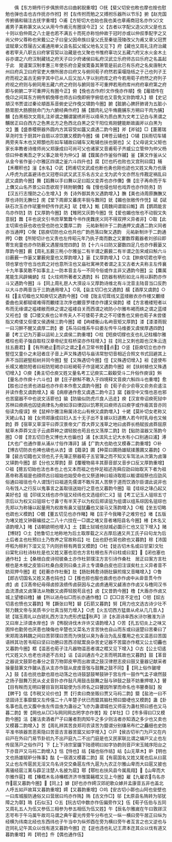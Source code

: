 <!-- { "loadSidebar": true } -->
　　偊【东方朔传行步偊旅师古曰曲躬貎重增】○抚【斐父切安也敉也摩也按也慰勉也弹也击也古作抚亦作拊】拊【左传拊而勉之又搏拊乐器所以节乐】捬【赵充国传捬循和辑注古抚字重增】○甫【方矩切大也始也我也美也章甫商冠名亦作父文甫男子美称篆文从父从用今作甫元有圈误今正】父【古者以字配父造父庆父是也五十则以伯仲周之八士是也若不满五十而死亦称怕仲故于冠时亦或以仲叔季配字之又尚父仲父尊称也宋戴公之子曰皇父因命族曰皇父氏至秦徙茂陵改父为甫又章父冠贾谊赋章父荐屦古父甫通用单父县名狐父城父地名又见下】府【藏也又周礼注府治藏者若宰夫八职五曰府掌官契以治藏是也又聚也书惟府辜功又五藏六府又水火金木土谷亦谓之六府汉制藏钱之府天子曰少府诸侯曰私府汉武立乐府师古曰乐府之名盖起于此　晃谨案汉制孝惠三年使乐府合夏侯寛备其箫管是前此已有乐府之名矣唐制大州曰府兵卫曰府官吏大僚所居亦曰府又与俯同荀子府然若渠堰隐栝之于己也列子王府而视之盖古无俯字其中已从人后又加人字以别府库之府今若用荀子府然之府列子府视之府则与俯同用五藏六府之府则与腑同皆不可重押若用府库州府府辜府第之府即与俯腑二字可重押元有圈今正】俯【俛也古作府文作俛亦作頫】俛【鼂错传在俛卬之间耳东方朔传鹤俛啄也师古曰俛即俯字俯低也又音免又狝韵增入】頫【史记頫汉书贾谊过秦论頫首系音俯史记作俛又啸韵今圈】腑【脏腑心脾肝肺肾为五脏小肠胃胆大肠膀胱命门为六腑经典作府】脯【腊肉礼记牛脩鹿脯东方朔曰干肉为脯】黼【白黑相次文周礼注斧谓之黼谓裳绣斧形以绛帛为质白黒为文考工记白与黑谓之黼居正曰白西方之色黒北方之色西北白黑之交干阳位焉刚健能断故画斧以白黑为文】簠【盛黍稷祭器外圆内方其容受如簋又虞遇二韵今圈】斧【斧钺】□【萐莆瑞草尧时生于厨其叶自扇以凉饮膳又模韵今圈】俌【埤苍云辅也】○辅【扶雨切车辅两旁夹车木也又颊顋也形如车辅故曰辅车又毗辅也扶也弼也】父【父母说文父矩也家长率教者诗维师尚父郑康成曰可尚可父也诸家又音甫荀子齐威公立管仲为仲父杨倞曰仲者夷吾之字父事之故号为仲父】鬴【鍑属亦作釜俗作鬴】釜【篆文作釜从父从金今省作釜小尔雅区四谓之釜六斗四升也】腐【烂也朽也败也又宫刑曰腐】秿【禾穳积也】滏【水名】○武【罔甫切文武成也断也勇也刚也迹也又姓又角力也唐人呼虎为武盖避讳也又冠卷曰武又武王乐名古文止戈为武今文亦然左传戡定祸乱曰武又虞韵今圈】舞【蹈舞以手曰舞以足曰蹈又变弄也亦作儛】儛【庄子再命而于车上儛又山名齐景公曰吾欲观于转附朝儛】侮【慢也侵也轻也戏弄也亦作防务】防【汉五行志慢防之心生增入】务【诗外御其务又遇韵增入】膴【美也诗周原膴膴又厚也诗则无膴仕】庑【堂下周廊又蕃庑丰貎与橆同】妩【媚也张敞传作怃】碔【碔砆石次玉亦作珷董仲舒传作武夫】珷【增入】甒【周魏间谓罂曰甒】鹉【鹦鹉能言鸟亦作防】防【又厚韵今圈】防【雉罔又灰韵今圈】怃【爱也媚也怅也不动貎又失意貎】橆【丰也说文引书庶草繁橆今书作庑橆庑义同不得双押义异者非】○取【此主切索也获也收也受也防也又麌厚二韵　元祐新制许于二韵通押又虞遇二韵义同者亦当通押】○聚【慈庾切防也众也共也广韵邑落曰聚又遇韵　元祐新制许于二韵通押】○数【所矩切计也又责也左传昭元年乃执子南而数之又寠数荐戴器者刘邠曰即寄生宛童也亦作防薮又遇屋烛觉四韵】防【十六斗曰防又窭数四足几也亦作薮篓又厚韵今圈】薮【周礼五薮三秏小尔雅釡二有半谓之薮薮二有半谓之缶宋咸曰斛六斗曰薮薮一作篓又寠薮宛童也又厚韵增入】篓【又厚韵增入】○主【肿庾切君也宰也领也掌也守也当也宾之对也意所注也又庙社寓神灵者谓之主又古者大夫称主左传襄十九年事吴敢不如事主上一防本音主与一不同今俗或作主非又遇韵今圈】尘【麋属尾能生风辟蝇蚋】炷【火炷烬所著者又遇韵】枓【防器有柄形如北斗用以斟酌亦作斗又遇韵今圈】斗【同上周礼鬯人大渳设斗又厚韵诗维北有斗沈音主陆音当口反酌以大斗亦两音当于三韵通用增入】○乳【橤主切□也又遇韵】醹【酒厚又虞韵】○柱【主切楹也又知庾切又遇韵今圈】○缕【陇主切茸线又蓝缕敝衣亦作楼又覼缕委曲也吴都赋嗟难得而覼缕注次序也覼音罗缕亦作謱又侯韵】褛【方言襜褛短者以布而无缘谓之褴褛敝而紩之谓之褴褛自关而西谓之裗防小尔雅布褐而紩之谓之蓝缕又衽也】偻【□偻又疾也公羊传夫人不可偻荀子卖之不可偻售也又俯也荀子未尝偻指又痀偻又伛偻又侯遇候三韵今圈】嵝【岣嵝衡山名岣音矩又厚韵】溇【溇溇雨貎一曰习醉不醒又虞厚二韵】娄【系马曰维系牛曰娄左传牛马维娄又虞侯厚遇四韵】蒌【考工记为万蒌以运轮上又虞侯二韵重増】○柱【短庾切撑也支也礼记柱楣尔雅榰柱也荀子强自取柱汉章帝纪支柱桥梁亦作柱增入】拄【同上又刺也距也汉朱云连拄五鹿君】【有所絶止而识之谓之点卫常书势点】○竖【臣庾切立也亦作竪侸又童仆之未冠者庄子音上声又殊遇切与庙讳常恕切音相近合照文书式回避其上声不当回避竪梪树并同今圈】竪【又殊遇切今圈】侸【又殊遇切增入】裋【竖使布长襦又襜防短者曰裋防短褐亦曰裋褐荀子作竖褐又遇韵今圈】树【扶树植也又殊遇切增入】○庾【勇主切仓庾又姓又量名考工记庾实二觳觳受斗二升俗作庾误】斞【量名亦作庾十六斗也】斔【庄子斔斛不敢入于四境释文音庾六斛四斗也重増】愈【胜也过也贤也进益也亦作俞本作愈又虞韵今圈】俞【荀子俞少俞辱又俞务俞逺注并读作愈又虞韵增入】瘉【病瘳通作愈又虞遇二韵今正】窳【器空中又惰也恶也邪也苦窳器不中也说文活窬也】貐【防貐似防虎爪食人迅走】瘐【汉宣帝诏瘐死狱中苏林曰瘐病也囚徒病律名为瘐如淳曰律囚以饥寒死曰瘐师古曰瘐字或作瘉其音亦同俗读为瘦误】楰【鼠梓尔雅注楸属诗北山有楰又虞韵増入】十姥【莫补切女老称又天姥山名】姆【女师郑康成曰妇人五十无子出不复嫁以妇道教人若今时乳母也又候韵】莽【宿草又草深平曰莽汉景帝文广荐大莽又浅草之地曰卤莽长杨赋拔卤莽屈原赋草木莽莽又庄子云卤莽种之谓轻脱也苟且也又荡厚二韵】防【鉆防温器又荡韵今圈】○普【滂五切日色又博也大也徧也】浦【水滨风土记大水有小口别通曰浦】溥【大也广也通作普从浦从寸俗作漙非】誧【广韵大也助也又模春二韵重增】○补【博古切防衣也裨也塡也从衣】谱【籍录】圃【种菜曰圃扬雄赋揉蕙圃又暮韵】○簿【裴古切籍也又领也孔子先簿正祭器荀子五官簿之而不知又车驾法从次第为卤簿又铎韵今圈】部【分也又厚韵】蔀【覆暧物易丰其蔀音部又音步口反又厚韵重增】○祖【摠五切始也法也本也上也又本而祖之也仲足祖述尧舜应劭曰始取天下者为祖髙帝称髙祖是也顔师古曰祖始也始受命也又祭道神曰祖诗取羝以軷谓祖祭也应劭风俗通曰祖徂也今人谓饯行曰祖道先儒谓不敢斥其人苦祭于道而饮酒尔臣谓此说非也乌有饯人之行反以鬼事言之盖取徂送始行之意也又暮韵今圈】珇【珪琮之瑑凸起又美好也】组【印绂又线也亦作驵又经纬也文选组织仁义】驵【考工记玉人驵琮五寸宗后以为权又曰驵琮七寸鼻寸有半天子以为权后郑读驵为组谓以组系琮因名驵琮也先郑以为称锤以起量用为权故有鼻又驵犹麤也又骏马又荡韵增入】○粗【坐五切略也疏也义模韵】○覩【董五切见也亦作睹】睹【庄子今我睹子之难穷也】堵【五版为堵又姓又钟磬编挂之二八十六抆在一□谓之堵又音者堵阳县名今圈】楮【木名又语韵增入】暏【诘朝欲明也增入】土【圜土狱城也狱城必圜示仁也又见下增入】赌【博财】○土【他鲁切土地称地为后土取厚载之义古厚后通又共工氏子曰句龙为后土后者主也杜预曰土乃牧养之官故称后】吐【出也舒也冩也欧也又暮韵】稌【沛国呼稻为稌利下湿又见下内则折稌有两音又模韵】○杜【徙古切木名或曰甘棠文牡曰棠牝曰杜诗杕杜是也又姓又塞也涖也方言杜根也东齐曰柱或曰苃】【闭也塞也通作杜】土【桑根白皮诗彻彼桑土亦作杜郭璞注方言引诗作桑杜　居正曰案方言杜根也是木根之皮皆曰杜桑白皮则曰桑土非土专谓桑白皮也旧注误矣杜土义异者音不妨双押今圈】荰【荰蘅亦作杜衡】肚【肠肚韩愈诗肠肚鎭煎煼又音睹增入】○鲁【郎古切国名又姓又愚也钝也】□【擭也掠也服也酋虏也亦作卤中从毌音贯今作虏】卤【汉髙帝纪毋得卤掠汲缋传卤获因与之卤虏通用又鹾液亦作卤又与橹同汉书血流漂卤又卤簿法从物数又卤莽轻脱苟且也】卤【又昔韵今圈】橹【大盾亦作卤又城上望楼曰橹】艣【所以进舟似□而长亦通作橹】□【□□言不定也】○怒【奴古切恚也愤也又暮韵】弩【蹶张曰弩】砮【石箭又暮韵】努【用力也文选古诗少壮不努力魏文帝与吴质书少壮真当努力增入】○虎【火五切西方猛兽从虍从几几音人】琥【瑞玉周礼以白琥礼西方注为虎形虎猛秋声】浒【水涯诗率西水浒尔雅淮为浒又曰岸上浒谓水岸也】许【怖貎诗伐木许许又语韵增入】○苦【孔五切炎上之味又困悴也勤劳也厌患也陵侮也辛楚也又菜名方言苦快也自山而东或曰逞楚曰苦秦曰了宋郑周洛韩魏之间曰苦郭璞曰苦而为快犹以臭为香治为乱反覆用之也又滥恶曰苦国语辨其功苦韦昭曰坚曰功脃曰苦西凉赋鬻良杂苦史记器不苦窳亦作楛又公土切麤也又暮韵今圈】楛【滥恶也荀子注凡器物滥恶者谓之楛又见下增入】○古【公土切逺代又姓又久也老也诗逝不古处】诂【诂训通古今之言而明其故也又暮韵】鼓【革音之器说文鼓郭也春分之音万物郭皮甲而出故谓之鼓汉律厯志皮曰鼓又量器记献采者操量鼓篆文作皷从壴从支亦作鼓从皮皮音弢与鼓舞之鼓不同】【同上俗作皷增入】鼓【击也抚也歙也扇也动荡之也诗鼓瑟鼓琴鼓钟于宫左传一鼓作气孟子塡然鼓之扬子鼓舞万民从攴攴音扑亦作鼔凡用鼓击鼓舞之鼔与钟鼓之鼓不妨重押增入】瞽【目有眹而无明曰瞽目盲则耳聪使为乐师名之曰瞽因所掌而命名也书瞽奏鼔】股【髀干】估【市税又论价也】贾【行卖曰商坐贩曰贾又马祃二韵】盬【盐池一曰不坚固诗王事靡盬又左传僖二十八年楚子伏已而盬其脑杜预曰盬啑也又模韵】蛊【卦名事也乱也又腹中虫左传皿虫为蛊谷之飞亦为蛊谓城也又师巫为蛊杜预曰惑也又马暮二韵】罟【网也从□□与网同网古罔字亦作罟】羖【羊牡】□【市多得曰□又模韵今圈】沽【屠沽卖酒者尸子曰屠者割肉知牛之多少则沽者亦知酒之多少也又卖也又模暮二韵增入】苦【周礼辨其苦良郑司农读苦为盬谓分别缣帛布纻之麤细也史防平准书铁器苦恶索隐曰苦音古言器苦窳又如字增入】○戸【侯古切半门为戸又在内曰戸在外曰门易节卦初九不出戸庭九二不出门庭是也又民家联比谓之编戸又止也左传屈荡戸之俗作戸】下【上下诗宗室牖下陆德明曰如字协韵则音戸宋玉贼序阳台之下亦音戸又马祃二韵增入】怙【恃也】祜【福也俗作祜】岵【山无草木】昈【明也文也扬雄赋昈分殊事】酤【一宿酒又模暮二韵】扈【有扈国名又姓又尾也后从曰扈又止也左传扈民无淫又鸟名诗交交桑扈左传九扈为九农正尔雅山卑而大曰扈又披也离骚经扈江蓠与薜芷注楚人名披为扈】鄠【鄠杜右扶风县今属鳯翔】【山卑而大尔雅作扈】楛【榛楛木名诗榛楛济济书惟箘簵楛又见上今圈】雇【九雇农鸟名亦作扈又暮韵今圈】【同上】嫭【好也亦作嫮汉郊祀歌众嫭并孟康音五非也盖北人呼五如戸故耳又暮韵重增】嫮【又暮韵重增】○坞【安古切小鄣也山阿也垒壁也一曰库城服防通俗又曰营居曰坞亦作隖】隖【古文作□】邬【太原县名隖转为邬犹障之为鄣】瑦【石似玉】○五【阮古切中数亦作伍偏旁作又】伍【荀子伍伯与五同又周礼五人为伍又参伍三相参为参五相伍为伍又姓】午【辰名尔雅嵗在午曰敦牂汉志咢布于午马属午故司马谓之典午霍光传旁午分布也又一纵一横曰旁午居正曰纵为经横为纬南北经也东西纬也子午当中为纵夘酉在旁为横曰旁午者互言之也又逆也与迕同礼记午其众以伐有道又暮韵今圈】迕【逆也违也礼记王肃本迕其众以伐有道又暮韵重增】旿【明也】仵【偶也通作伍】
